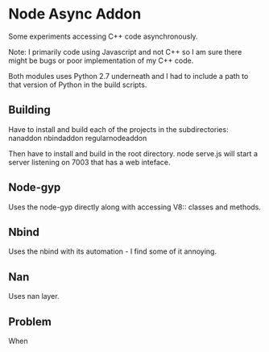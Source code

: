 # Node Async Addon

Some experiments accessing C++ code asynchronously.

Note: I primarily code using Javascript and  not C++ so I am sure there might be bugs or poor implementation of my C++ code.

Both modules uses Python 2.7 underneath and I had to include a path to that version of Python in the build scripts.


## Building

Have to install and build each of the projects in the subdirectories:
  nanaddon
  nbindaddon
  regularnodeaddon

Then have to install and build in the root directory.
  node serve.js will start a server listening on 7003 that has a web inteface.



## Node-gyp

Uses the node-gyp directly along with accessing V8:: classes and methods.


## Nbind

Uses the nbind with its automation - I find some of it annoying.

## Nan

Uses nan layer.


## Problem

When

